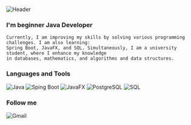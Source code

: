 ![Header](https://github.com/Palamarovski/palamarovski/blob/main/assets/imageheader.png)

### I'm beginner Java Developer
    Currently, I am improving my skills by solving various programming challenges. I am also learning: 
    Spring Boot, JavaFX, and SQL. Simultaneously, I am a university student, where I enhance my knowledge
    in databases, mathematics, and algorithms and data structures.

### Languages and Tools 
![Java](https://img.shields.io/badge/Java%20Core-917037?style=for-the-badge&logo=openjdk&LogoColor=D0722B)
![Sping Boot](https://img.shields.io/badge/Spring%20Boot-917037?style=for-the-badge&logo=springBoot)
![JavaFX](https://img.shields.io/badge/Java%20FX-917037?style=for-the-badge&logo=javafx)
![PostgreSQL](https://img.shields.io/badge/PostgreSQL-917037?style=for-the-badge&logo=postgresql)
![SQL](https://img.shields.io/badge/SQL-917037?style=for-the-badge&logo=mysql)

### Follow me
![Gmail](https://img.shields.io/badge/palamarnicholas@gmail.com-D14836?style=for-the-badge&logo=gmail&logoColor=white)
